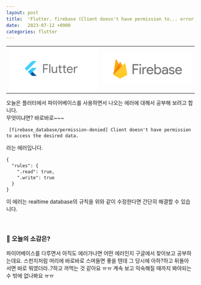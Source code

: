 ```yaml
---
layout: post
title:  ⌜Flutter⌟ firebase (Client doesn't have permission to... error)
date:   2023-07-12 +0900
categories: flutter
---
```



<table style="width:100%">
  <tr>
    <td style="width:50%">
      <img src="https://github.com/201960003/study_blog/blob/main/img/post8/flutter.png?raw=true" alt="Flutter 이미지">
    </td>
    <td style="width:50%">
      <img src="https://github.com/201960003/study_blog/blob/main/img/post14/Firebase_Logo.png?raw=true" alt="Firebase 이미지">
    </td>
  </tr>
</table>


오늘은 플러터에서 파이어베이스를 사용하면서 나오는 에러에 대해서 공부해 보려고 합니다.<br>
무엇이냐면? 바로바로~~~ 

```
 [firebase_database/permission-denied] Client doesn't have permission to access the desired data.
```

라는 에러입니다. <br>

```
{
  "rules": {
    ".read": true,
	".write": true
  }
}
```

이 에러는 realtime database의 규칙을 위와 같이 수정한다면 간단히 해결할 수 있습니다.
<br><br><br>

### 🧐 오늘의 소감은?
파이어베이스를 다루면서 아직도 에러가나면 어떤 에러인지 구글에서 찾아보고 공부하는데요. 스펀지처럼 머리에 바로바로 스며들면 좋을 텐데 그 당시에 아하?하고 뒤돌아 서면 바로 뭐였더라..?하고 까먹는 것 같아요 ㅠㅠ  계속 보고 익숙해질 때까지 봐야되는 수 밖에 없나봐요 ㅠㅠ
<br>